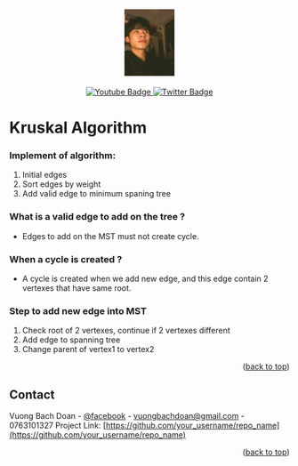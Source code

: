 <a name="readme-top"></a>
<br>
<div align="center"><img src="images/me.JPEG" height="120"/></div>
<br>

<div align="center" id="badges">
  <a href="https://www.youtube.com/channel/UC1DTt0AcnirckTU6-SrwAkg/channels">
    <img src="https://img.shields.io/badge/YouTube-red?style=for-the-badge&logo=youtube&logoColor=white" alt="Youtube Badge"/>
  </a>
  <a href="https://www.facebook.com/vuong.bachdoan.940/">
    <img src="https://img.shields.io/badge/Facebook-blue?style=for-the-badge&logo=facebook&logoColor=white" alt="Twitter Badge"/>
  </a>
</div>

# Kruskal Algorithm
### Implement of algorithm:
<ol>
    <li>Initial edges</li>
    <li>Sort edges by weight</li>
    <li>Add valid edge to minimum spaning tree</li>
</ol>

### What is a valid edge to add on the tree ?
- Edges to add on the MST must not create cycle.
### When a cycle is created ?
- A cycle is created when we add new edge, and this edge contain 2 vertexes that have same root.
### Step to add new edge into MST
<ol>
    <li>Check root of 2 vertexes, continue if 2 vertexes different</li>
    <li>Add edge to spanning tree</li>
    <li>Change parent of vertex1 to vertex2</li>
</ol>
<p align="right">(<a href="#readme-top">back to top</a>)</p>

## Contact
Vuong Bach Doan - [@facebook](https://www.facebook.com/vuong.bachdoan.940/) - vuongbachdoan@gmail.com - 0763101327
Project Link: [https://github.com/your_username/repo_name](https://github.com/your_username/repo_name)

<p align="right">(<a href="#readme-top">back to top</a>)</p>
